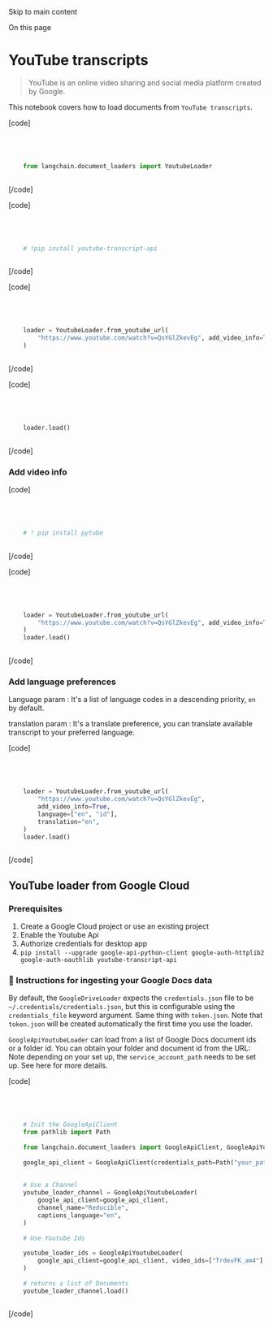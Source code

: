 

Skip to main content

On this page

# YouTube transcripts

> YouTube is an online video sharing and social media platform created by Google.

This notebook covers how to load documents from `YouTube transcripts`.

[code]
```python




    from langchain.document_loaders import YoutubeLoader  
    


```
[/code]


[code]
```python




    # !pip install youtube-transcript-api  
    


```
[/code]


[code]
```python




    loader = YoutubeLoader.from_youtube_url(  
        "https://www.youtube.com/watch?v=QsYGlZkevEg", add_video_info=True  
    )  
    


```
[/code]


[code]
```python




    loader.load()  
    


```
[/code]


### Add video info​

[code]
```python




    # ! pip install pytube  
    


```
[/code]


[code]
```python




    loader = YoutubeLoader.from_youtube_url(  
        "https://www.youtube.com/watch?v=QsYGlZkevEg", add_video_info=True  
    )  
    loader.load()  
    


```
[/code]


### Add language preferences​

Language param : It's a list of language codes in a descending priority, `en` by default.

translation param : It's a translate preference, you can translate available transcript to your preferred language.

[code]
```python




    loader = YoutubeLoader.from_youtube_url(  
        "https://www.youtube.com/watch?v=QsYGlZkevEg",  
        add_video_info=True,  
        language=["en", "id"],  
        translation="en",  
    )  
    loader.load()  
    


```
[/code]


## YouTube loader from Google Cloud​

### Prerequisites​

  1. Create a Google Cloud project or use an existing project
  2. Enable the Youtube Api
  3. Authorize credentials for desktop app
  4. `pip install --upgrade google-api-python-client google-auth-httplib2 google-auth-oauthlib youtube-transcript-api`

### 🧑 Instructions for ingesting your Google Docs data​

By default, the `GoogleDriveLoader` expects the `credentials.json` file to be `~/.credentials/credentials.json`, but this is configurable using the `credentials_file` keyword argument. Same thing with
`token.json`. Note that `token.json` will be created automatically the first time you use the loader.

`GoogleApiYoutubeLoader` can load from a list of Google Docs document ids or a folder id. You can obtain your folder and document id from the URL: Note depending on your set up, the
`service_account_path` needs to be set up. See here for more details.

[code]
```python




    # Init the GoogleApiClient  
    from pathlib import Path  
      
    from langchain.document_loaders import GoogleApiClient, GoogleApiYoutubeLoader  
      
    google_api_client = GoogleApiClient(credentials_path=Path("your_path_creds.json"))  
      
      
    # Use a Channel  
    youtube_loader_channel = GoogleApiYoutubeLoader(  
        google_api_client=google_api_client,  
        channel_name="Reducible",  
        captions_language="en",  
    )  
      
    # Use Youtube Ids  
      
    youtube_loader_ids = GoogleApiYoutubeLoader(  
        google_api_client=google_api_client, video_ids=["TrdevFK_am4"], add_video_info=True  
    )  
      
    # returns a list of Documents  
    youtube_loader_channel.load()  
    


```
[/code]


